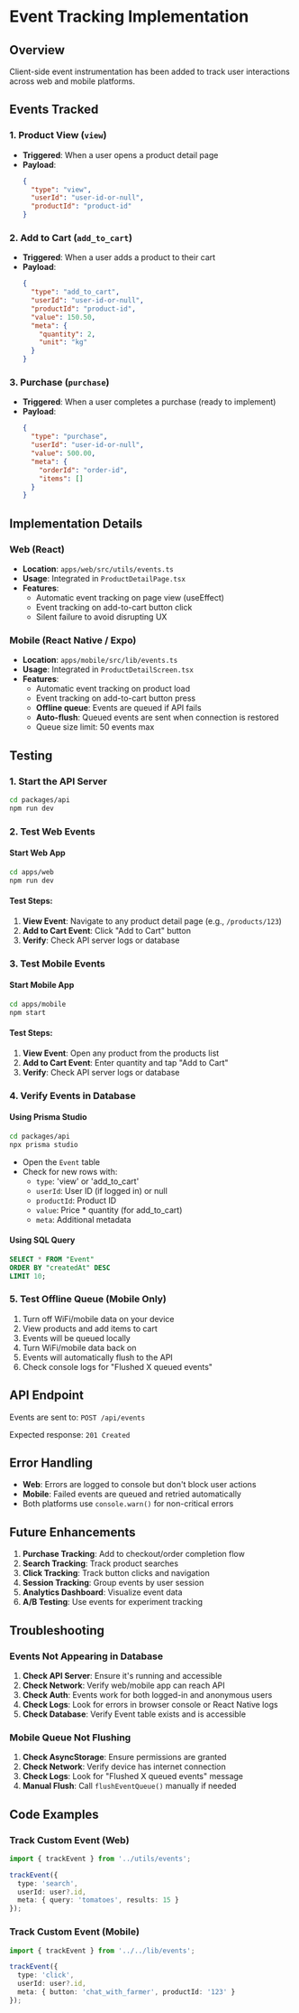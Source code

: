 # Event Tracking Implementation

## Overview
Client-side event instrumentation has been added to track user interactions across web and mobile platforms.

## Events Tracked

### 1. Product View (`view`)
- **Triggered**: When a user opens a product detail page
- **Payload**:
  ```json
  {
    "type": "view",
    "userId": "user-id-or-null",
    "productId": "product-id"
  }
  ```

### 2. Add to Cart (`add_to_cart`)
- **Triggered**: When a user adds a product to their cart
- **Payload**:
  ```json
  {
    "type": "add_to_cart",
    "userId": "user-id-or-null",
    "productId": "product-id",
    "value": 150.50,
    "meta": {
      "quantity": 2,
      "unit": "kg"
    }
  }
  ```

### 3. Purchase (`purchase`)
- **Triggered**: When a user completes a purchase (ready to implement)
- **Payload**:
  ```json
  {
    "type": "purchase",
    "userId": "user-id-or-null",
    "value": 500.00,
    "meta": {
      "orderId": "order-id",
      "items": []
    }
  }
  ```

## Implementation Details

### Web (React)
- **Location**: `apps/web/src/utils/events.ts`
- **Usage**: Integrated in `ProductDetailPage.tsx`
- **Features**:
  - Automatic event tracking on page view (useEffect)
  - Event tracking on add-to-cart button click
  - Silent failure to avoid disrupting UX

### Mobile (React Native / Expo)
- **Location**: `apps/mobile/src/lib/events.ts`
- **Usage**: Integrated in `ProductDetailScreen.tsx`
- **Features**:
  - Automatic event tracking on product load
  - Event tracking on add-to-cart button press
  - **Offline queue**: Events are queued if API fails
  - **Auto-flush**: Queued events are sent when connection is restored
  - Queue size limit: 50 events max

## Testing

### 1. Start the API Server
```bash
cd packages/api
npm run dev
```

### 2. Test Web Events

#### Start Web App
```bash
cd apps/web
npm run dev
```

#### Test Steps:
1. **View Event**: Navigate to any product detail page (e.g., `/products/123`)
2. **Add to Cart Event**: Click "Add to Cart" button
3. **Verify**: Check API server logs or database

### 3. Test Mobile Events

#### Start Mobile App
```bash
cd apps/mobile
npm start
```

#### Test Steps:
1. **View Event**: Open any product from the products list
2. **Add to Cart Event**: Enter quantity and tap "Add to Cart"
3. **Verify**: Check API server logs or database

### 4. Verify Events in Database

#### Using Prisma Studio
```bash
cd packages/api
npx prisma studio
```
- Open the `Event` table
- Check for new rows with:
  - `type`: 'view' or 'add_to_cart'
  - `userId`: User ID (if logged in) or null
  - `productId`: Product ID
  - `value`: Price * quantity (for add_to_cart)
  - `meta`: Additional metadata

#### Using SQL Query
```sql
SELECT * FROM "Event" 
ORDER BY "createdAt" DESC 
LIMIT 10;
```

### 5. Test Offline Queue (Mobile Only)

1. Turn off WiFi/mobile data on your device
2. View products and add items to cart
3. Events will be queued locally
4. Turn WiFi/mobile data back on
5. Events will automatically flush to the API
6. Check console logs for "Flushed X queued events"

## API Endpoint

Events are sent to: `POST /api/events`

Expected response: `201 Created`

## Error Handling

- **Web**: Errors are logged to console but don't block user actions
- **Mobile**: Failed events are queued and retried automatically
- Both platforms use `console.warn()` for non-critical errors

## Future Enhancements

1. **Purchase Tracking**: Add to checkout/order completion flow
2. **Search Tracking**: Track product searches
3. **Click Tracking**: Track button clicks and navigation
4. **Session Tracking**: Group events by user session
5. **Analytics Dashboard**: Visualize event data
6. **A/B Testing**: Use events for experiment tracking

## Troubleshooting

### Events Not Appearing in Database

1. **Check API Server**: Ensure it's running and accessible
2. **Check Network**: Verify web/mobile app can reach API
3. **Check Auth**: Events work for both logged-in and anonymous users
4. **Check Logs**: Look for errors in browser console or React Native logs
5. **Check Database**: Verify Event table exists and is accessible

### Mobile Queue Not Flushing

1. **Check AsyncStorage**: Ensure permissions are granted
2. **Check Network**: Verify device has internet connection
3. **Check Logs**: Look for "Flushed X queued events" message
4. **Manual Flush**: Call `flushEventQueue()` manually if needed

## Code Examples

### Track Custom Event (Web)
```typescript
import { trackEvent } from '../utils/events';

trackEvent({
  type: 'search',
  userId: user?.id,
  meta: { query: 'tomatoes', results: 15 }
});
```

### Track Custom Event (Mobile)
```typescript
import { trackEvent } from '../../lib/events';

trackEvent({
  type: 'click',
  userId: user?.id,
  meta: { button: 'chat_with_farmer', productId: '123' }
});
```
